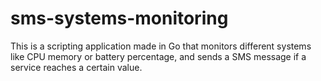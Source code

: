 # sms-systems-monitoring
This is a scripting application made in Go that monitors different systems like CPU memory or battery percentage, and sends a SMS message if a service reaches a certain value.
